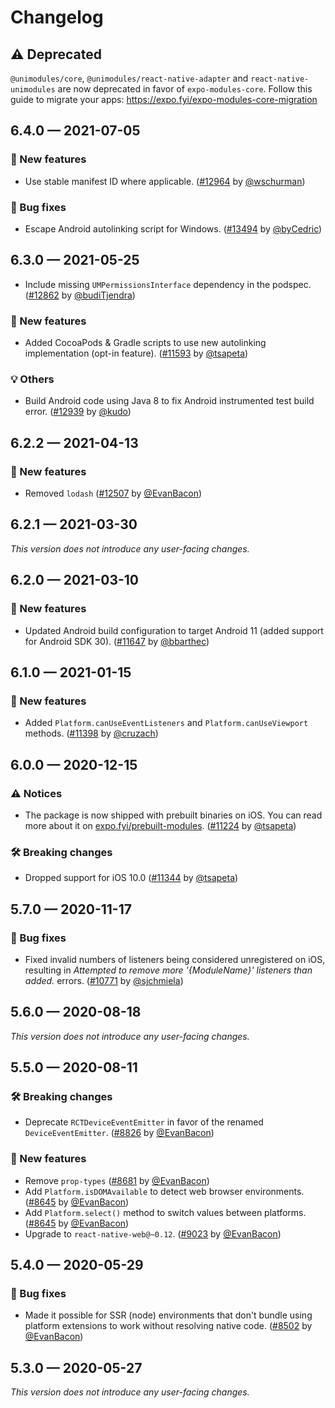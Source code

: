 # Changelog

## ⚠️ Deprecated

`@unimodules/core`, `@unimodules/react-native-adapter` and `react-native-unimodules` are now deprecated in favor of `expo-modules-core`. Follow this guide to migrate your apps: https://expo.fyi/expo-modules-core-migration

## 6.4.0 — 2021-07-05

### 🎉 New features

- Use stable manifest ID where applicable. ([#12964](https://github.com/expo/expo/pull/12964) by [@wschurman](https://github.com/wschurman))

### 🐛 Bug fixes

- Escape Android autolinking script for Windows. ([#13494](https://github.com/expo/expo/pull/13494) by [@byCedric](https://github.com/byCedric))

## 6.3.0 — 2021-05-25

- Include missing `UMPermissionsInterface` dependency in the podspec. ([#12862](https://github.com/expo/expo/pull/12862) by [@budiTjendra](https://github.com/budiTjendra))

### 🎉 New features

- Added CocoaPods & Gradle scripts to use new autolinking implementation (opt-in feature). ([#11593](https://github.com/expo/expo/pull/11593) by [@tsapeta](https://github.com/tsapeta))

### 💡 Others

- Build Android code using Java 8 to fix Android instrumented test build error. ([#12939](https://github.com/expo/expo/pull/12939) by [@kudo](https://github.com/kudo))

## 6.2.2 — 2021-04-13

### 🎉 New features

- Removed `lodash` ([#12507](https://github.com/expo/expo/pull/12507) by [@EvanBacon](https://github.com/EvanBacon))

## 6.2.1 — 2021-03-30

_This version does not introduce any user-facing changes._

## 6.2.0 — 2021-03-10

### 🎉 New features

- Updated Android build configuration to target Android 11 (added support for Android SDK 30). ([#11647](https://github.com/expo/expo/pull/11647) by [@bbarthec](https://github.com/bbarthec))

## 6.1.0 — 2021-01-15

### 🎉 New features

- Added `Platform.canUseEventListeners` and `Platform.canUseViewport` methods. ([#11398](https://github.com/expo/expo/pull/11398) by [@cruzach](https://github.com/cruzach))

## 6.0.0 — 2020-12-15

### ⚠️ Notices

- The package is now shipped with prebuilt binaries on iOS. You can read more about it on [expo.fyi/prebuilt-modules](https://expo.fyi/prebuilt-modules). ([#11224](https://github.com/expo/expo/pull/11224) by [@tsapeta](https://github.com/tsapeta))

### 🛠 Breaking changes

- Dropped support for iOS 10.0 ([#11344](https://github.com/expo/expo/pull/11344) by [@tsapeta](https://github.com/tsapeta))

## 5.7.0 — 2020-11-17

### 🐛 Bug fixes

- Fixed invalid numbers of listeners being considered unregistered on iOS, resulting in _Attempted to remove more '{ModuleName}' listeners than added._ errors. ([#10771](https://github.com/expo/expo/pull/10771) by [@sjchmiela](https://github.com/sjchmiela))

## 5.6.0 — 2020-08-18

_This version does not introduce any user-facing changes._

## 5.5.0 — 2020-08-11

### 🛠 Breaking changes

- Deprecate `RCTDeviceEventEmitter` in favor of the renamed `DeviceEventEmitter`. ([#8826](https://github.com/expo/expo/pull/8826) by [@EvanBacon](https://github.com/EvanBacon))

### 🎉 New features

- Remove `prop-types` ([#8681](https://github.com/expo/expo/pull/8681) by [@EvanBacon](https://github.com/EvanBacon))
- Add `Platform.isDOMAvailable` to detect web browser environments. ([#8645](https://github.com/expo/expo/pull/8645) by [@EvanBacon](https://github.com/EvanBacon))
- Add `Platform.select()` method to switch values between platforms. ([#8645](https://github.com/expo/expo/pull/8645) by [@EvanBacon](https://github.com/EvanBacon))
- Upgrade to `react-native-web@~0.12`. ([#9023](https://github.com/expo/expo/pull/9023) by [@EvanBacon](https://github.com/EvanBacon))

## 5.4.0 — 2020-05-29

### 🐛 Bug fixes

- Made it possible for SSR (node) environments that don't bundle using platform extensions to work without resolving native code. ([#8502](https://github.com/expo/expo/pull/8502) by [@EvanBacon](https://github.com/EvanBacon))

## 5.3.0 — 2020-05-27

_This version does not introduce any user-facing changes._
